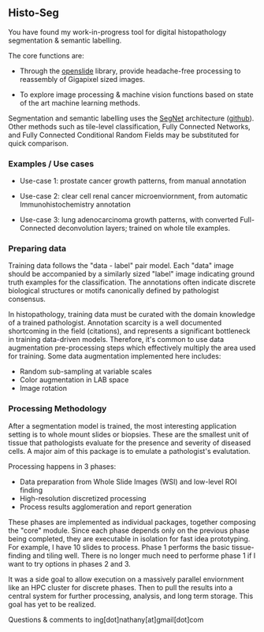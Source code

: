 ## Histo-Seg
You have found my work-in-progress tool for digital histopathology segmentation & semantic labelling.

The core functions are:

* Through the [openslide](http://openslide.org) library, provide headache-free processing to reassembly of Gigapixel sized images.

* To explore image processing & machine vision functions based on state of the art machine learning methods. 


Segmentation and semantic labelling uses the [SegNet](http://mi.eng.cam.ac.uk/projects/segnet/) architecture ([github](https://github.com/alexgkendall/caffe-segnet)).
Other methods such as tile-level classification, Fully Connected Networks, and Fully Connected Conditional Random Fields may be substituted for quick comparison.


### Examples / Use cases 
* Use-case 1: prostate cancer growth patterns, from manual annotation

* Use-case 2: clear cell renal cancer microenviornment, from automatic Immunohistochemistry annotation

* Use-case 3: lung adenocarcinoma growth patterns, with converted Full-Connected deconvolution layers; trained on whole tile examples.


### Preparing data
Training data follows the "data - label" pair model. Each "data" image should be accompanied by a similarly sized "label" image indicating ground truth examples for the classification. The annotations often indicate discrete biological structures or motifs canonically defined by pathologist consensus.

In histopathology, training data must be curated with the domain knowledge of a trained pathologist. Annotation scarcity is a well documented shortcoming in the field (citations), and represents a significant bottleneck in training data-driven models. Therefore, it's common to use data augmentation pre-processing steps which effectively multiply the area used for training. Some data augmentation implemented here includes:
* Random sub-sampling at variable scales
* Color augmentation in LAB space 
* Image rotation


### Processing Methodology
After a segmentation model is trained, the most interesting application setting is to whole mount slides or biopsies. These are the smallest unit of tissue that pathologists evaluate for the presence and severity of diseased cells. A major aim of this package is to emulate a pathologist's evalutation. 
 
Processing happens in 3 phases:
* Data preparation from Whole Slide Images (WSI) and low-level ROI finding
* High-resolution discretized processing
* Process results agglomeration and report generation

These phases are implemented as individual packages, together composing the "core" module. Since each phase depends only on the previous phase being completed, they are executable in isolation for fast idea prototyping. For example, I have 10 slides to process. Phase 1 performs the basic tissue-finding and tiling well. There is no longer much need to performe phase 1 if I want to try options in phases 2 and 3. 

It was a side goal to allow execution on a massively parallel enviornment like an HPC cluster for discrete phases. Then to pull the results into a central system for further processing, analysis, and long term storage. This goal has yet to be realized. 


Questions & comments to ing[dot]nathany[at]gmail[dot]com
